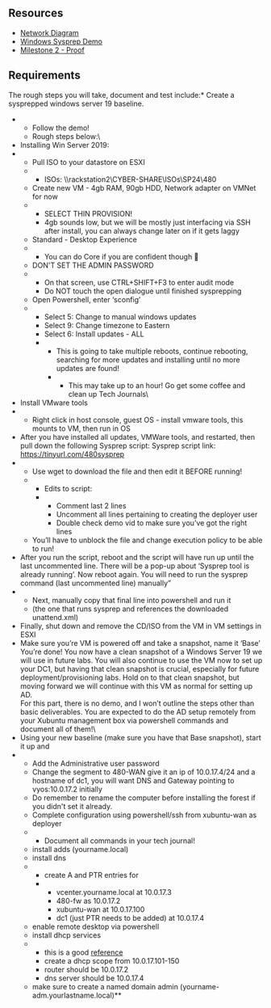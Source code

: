 ## Resources
*   [Network Diagram](https://drive.google.com/file/d/1Fiqjkma-3v9IrhAPJH5qigvboe8xZZo6/view?usp=sharing)
*   [Windows Sysprep Demo](https://drive.google.com/file/d/1Vi1lqm2gzWTyWyYnkAfKW7Rsj3C7-lWE/view?usp=sharing)
*   [Milestone 2 - Proof](https://drive.google.com/file/d/1909z95Y5B2B4SbZ2PUw-BJgkSmVTxbFP/view?usp=sharing)
 
## Requirements
The rough steps you will take, document and test include:*   Create a sysprepped windows server 19 baseline.
*   *   Follow the demo!
    *   Rough steps below:\
*   Installing Win Server 2019:
*   *   Pull ISO to your datastore on ESXI
    *   *   ISOs: \\\rackstation2\CYBER-SHARE\ISOs\SP24\480
    *   Create new VM - 4gb RAM, 90gb HDD, Network adapter on VMNet for now
    *   *   SELECT THIN PROVISION!
        *   4gb sounds low, but we will be mostly just interfacing via SSH after install, you can always change later on if it gets laggy
    *   Standard - Desktop Experience
    *   *   You can do Core if you are confident though 🙂
    *   DON'T SET THE ADMIN PASSWORD
    *   *   On that screen, use CTRL+SHIFT+F3 to enter audit mode
        *   Do NOT touch the open dialogue until finished sysprepping
    *   Open Powershell, enter ‘sconfig’
    *   *   Select 5: Change to manual windows updates
        *   Select 9: Change timezone to Eastern
        *   Select 6: Install updates - ALL
        *   *   This is going to take multiple reboots, continue rebooting, searching for more updates and installing until no more updates are found!
            *   *   This may take up to an hour! Go get some coffee and clean up Tech Journals\
*   Install VMware tools
*   *   Right click in host console, guest OS - install vmware tools, this mounts to VM, then run in OS
*   After you have installed all updates, VMWare tools, and restarted, then pull down the following Sysprep script: Sysprep script link: <https://tinyurl.com/480sysprep> 
*   *   Use wget to download the file and then edit it BEFORE running!
    *   *   Edits to script:
        *   *   Comment last 2 lines
            *   Uncomment all lines pertaining to creating the deployer user
            *   Double check demo vid to make sure you’ve got the right lines
    *   You’ll have to unblock the file and change execution policy to be able to run!
*   After you run the script, reboot and the script will have run up until the last uncommented line. There will be a pop-up about ‘Sysprep tool is already running’. Now reboot again. You will need to run the sysprep command (last uncommented line) manually”
*   *   Next, manually copy that final line into powershell and run it
    *   (the one that runs sysprep and references the downloaded unattend.xml)
*   Finally, shut down and remove the CD/ISO from the VM in VM settings in ESXI
*   Make sure you’re VM is powered off and take a snapshot, name it ‘Base’\
You’re done! You now have a clean snapshot of a Windows Server 19 we will use in future labs. You will also continue to use the VM now to set up your DC1, but having that clean snapshot is crucial, especially for future deployment/provisioning labs. Hold on to that clean snapshot, but moving forward we will continue with this VM as normal for setting up AD.\
For this part, there is no demo, and I won’t outline the steps other than basic deliverables. You are expected to do the AD setup remotely from your Xubuntu management box via powershell commands and document all of them!\
*   Using your new baseline (make sure you have that Base snapshot), start it up and
*   *   Add the Administrative user password
    *   Change the segment to 480-WAN give it an ip of 10.0.17.4/24 and a hostname of dc1, you will want DNS and Gateway pointing to vyos:10.0.17.2 initially
    *   Do remember to rename the computer before installing the forest if you didn't set it already.
    *   Complete configuration using powershell/ssh from xubuntu-wan as deployer
    *   *   Document all commands in your tech journal!
    *   install adds (yourname.local)
    *   install dns
    *   *   create A and PTR entries for 
        *   *   vcenter.yourname.local at 10.0.17.3
            *   480-fw as 10.0.17.2
            *   xubuntu-wan at 10.0.17.100
            *   dc1 (just PTR needs to be added) at 10.0.17.4
    *   enable remote desktop via powershell
    *   install dhcp services
    *   *   this is a good [reference](https://medium.com/@droidmlwr/install-ad-ds-dns-and-dhcp-using-powershell-on-windows-server-2016-ac331e5988a7)
        *   create a dhcp scope from 10.0.17.101-150
        *   router should be 10.0.17.2
        *   dns server should be 10.0.17.4
    *   make sure to create a named domain admin (yourname-adm.yourlastname.local)**

